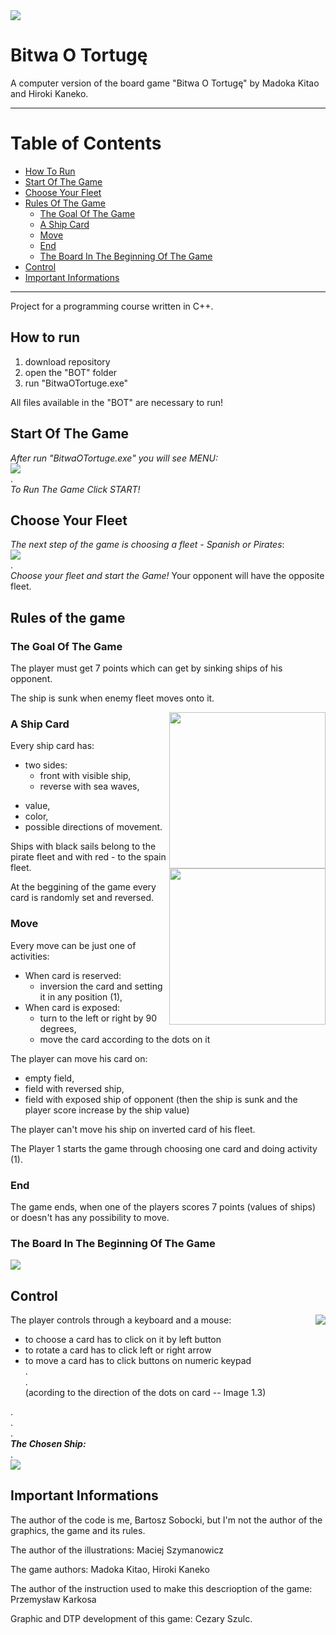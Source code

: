 
<img src="https://github.com/bsobocki/BitwaOTortuge/blob/master/images/title.jpg" />

# Bitwa O Tortugę  
A computer version of the board game "Bitwa O Tortugę" by Madoka Kitao and Hiroki Kaneko.  

---  
# Table of Contents
  - [How To Run](#how-to-run)
  - [Start Of The Game](#start-of-the-game)
  - [Choose Your Fleet](#choose-your-fleet)
  - [Rules Of The Game](#rules-of-the-game)
    - [The Goal Of The Game](#the-goal-of-the-game)
    - [A Ship Card](#a-ship-card)
    - [Move](#move)
    - [End](#end)
    - [The Board In The Beginning Of The Game](#the-board-in-the-beggining-of-the-game)
  - [Control](#control)
  - [Important Informations](#important-informations)
---  
Project for a programming course written in C++.
## How to run 
1) download repository
2) open the "BOT" folder
3) run "BitwaOTortuge.exe"

All files available in the "BOT" are necessary to run!

## Start Of The Game
_After run "BitwaOTortuge.exe" you will see MENU:_  
![](https://github.com/bsobocki/BitwaOTortuge/blob/master/images/screenshot_MENU.png)  
.  
_To Run The Game Click START!_

## Choose Your Fleet
_The next step of the game is choosing a fleet - Spanish or Pirates_:  
![](https://github.com/bsobocki/BitwaOTortuge/blob/master/images/screenshot_CHOOSE_FLEET.png)  
.  
_Choose your fleet and start the Game!_
Your opponent will have the opposite fleet.  

## Rules of the game

### The Goal Of The Game

The player must get 7 points which can get by sinking ships of his opponent.

The ship is sunk when enemy fleet moves onto it.

<img src="https://github.com/bsobocki/BitwaOTortuge/blob/master/images/pirate.jpg" align="right" width="250"/>

### A Ship Card
  
Every ship card has:
  - two sides: 
    * front with visible ship,
    * reverse with sea waves,
<img src="https://github.com/bsobocki/BitwaOTortuge/blob/master/images/spanish.jpg" align="right" width="250"/> 

  - value, 
  - color,
  - possible directions of movement.
  
Ships with black sails belong to the pirate fleet and with red - to the spain fleet.

At the beggining of the game every card is randomly set and reversed.

### Move

Every move can be just one of activities:
  - When card is reserved:
    * inversion the card and setting it in any position (1),
  - When card is exposed:
    * turn to the left or right by 90 degrees,
    * move the card according to the dots on it
    
 The player can move his card on:
  - empty field,
  - field with reversed ship,
  - field with exposed ship of opponent (then the ship is sunk and the player score increase by the ship value)
    
 The player can't move his ship on inverted card of his fleet.
 
 The Player 1 starts the game through choosing one card and doing activity (1).
 
### End
 
 The game ends, when one of the players scores 7 points (values of ships) or doesn't has any possibility to move. 

### The Board In The Beginning Of The Game
![](https://github.com/bsobocki/BitwaOTortuge/blob/master/images/screeshot_GAME.png)   

## Control
<img src="https://github.com/bsobocki/BitwaOTortuge/blob/master/images/directions.jpg" align="right" />

The player controls through a keyboard and a mouse:
  - to choose a card has to click on it by left button
  - to rotate a card has to click left or right arrow
  - to move a card has to click buttons on numeric keypad  
  .  
  .  
  (acording to the direction of the dots on card -- Image 1.3)
  
  .  
  .  
  .  
  **_The Chosen Ship:_**  
  .  
  ![](https://github.com/bsobocki/BitwaOTortuge/blob/master/images/screenshot_CHOSEN_SHIP.png)
  
## Important Informations
The author of the code is me, Bartosz Sobocki, but I'm not the author of the graphics, the game and its rules.

The author of the illustrations: Maciej Szymanowicz

The game authors: Madoka Kitao, Hiroki Kaneko

The author of the instruction used to make this descrioption of the game: Przemysław Karkosa

Graphic and DTP development of this game: Cezary Szulc.
